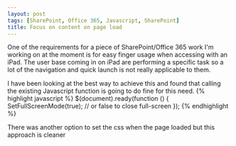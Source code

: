 ```yaml
---
layout: post
tags: [SharePoint, Office 365, Javascript, SharePoint]
title: Focus on content on page load
---
```


One of the requirements for a piece of SharePoint/Office 365 work I'm working on at the moment is for easy finger usage when accessing with an iPad. The user base coming in on iPad are performing a specific task so a lot of the navigation and quick launch is not really applicable to them.

I have been looking at the best way to achieve this and found that calling the existing Javascript function is going to do fine for this need.
{% highlight javascript %}
\$(document).ready(function () {
SetFullScreenMode(true); // or false to close full-screen
});
{% endhighlight %}

There was another option to set the css when the page loaded but this approach is cleaner
